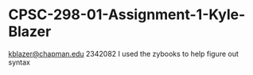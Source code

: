 # CPSC-298-01-Assignment-1-Kyle-Blazer
kblazer@chapman.edu
2342082
I used the zybooks to help figure out syntax
